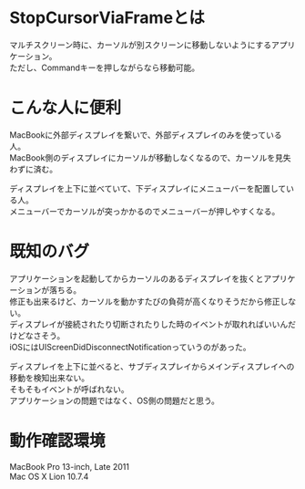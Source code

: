 # StopCursorViaFrameとは
マルチスクリーン時に、カーソルが別スクリーンに移動しないようにするアプリケーション。  
ただし、Commandキーを押しながらなら移動可能。  

# こんな人に便利
MacBookに外部ディスプレイを繋いで、外部ディスプレイのみを使っている人。  
MacBook側のディスプレイにカーソルが移動しなくなるので、カーソルを見失わずに済む。  

ディスプレイを上下に並べていて、下ディスプレイにメニューバーを配置している人。  
メニューバーでカーソルが突っかかるのでメニューバーが押しやすくなる。  

# 既知のバグ
アプリケーションを起動してからカーソルのあるディスプレイを抜くとアプリケーションが落ちる。  
修正も出来るけど、カーソルを動かすたびの負荷が高くなりそうだから修正しない。  
ディスプレイが接続されたり切断されたりした時のイベントが取れればいいんだけどなさそう。  
iOSにはUIScreenDidDisconnectNotificationっていうのがあった。  

ディスプレイを上下に並べると、サブディスプレイからメインディスプレイへの移動を検知出来ない。  
そもそもイベントが呼ばれない。  
アプリケーションの問題ではなく、OS側の問題だと思う。  

# 動作確認環境
MacBook Pro 13-inch, Late 2011  
Mac OS X Lion 10.7.4  
